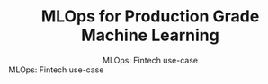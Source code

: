 <div align="center">
<h1>MLOps for Production Grade Machine Learning</h1>
MLOps: Fintech use-case
</div>
MLOps: Fintech use-case
<!--stackedit_data:
eyJoaXN0b3J5IjpbLTc0MDUzNjAzOCwtODEyNjIyMjc4XX0=
-->